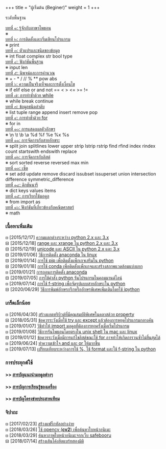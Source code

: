 +++
title = "ผู้เริ่มต้น (Beginer)"
weight = 1
+++

ระดับพื้นฐาน

[บทที่ ๑: รู้จักกับภาษาไพธอน](https://phyblas.hinaboshi.com/tsuchinoko01)  
※  
[บทที่ ๒: การติดตั้งและเริ่มเขียนโปรแกรม](https://phyblas.hinaboshi.com/tsuchinoko02)  
※ print  
[บทที่ ๓: ตัวแปรและชนิดของข้อมูล](https://phyblas.hinaboshi.com/tsuchinoko03)  
※ int float complex str bool type  
[บทที่ ๔: ฟังก์ชันพื้นฐาน](https://phyblas.hinaboshi.com/tsuchinoko04)  
※ input len  
[บทที่ ๕: นิพจน์และการคำนวณ](https://phyblas.hinaboshi.com/tsuchinoko05)  
※ + - * / // % ** pow abs  
[บทที่ ๖: ความเป็นจริงเท็จและการตั้งเงื่อนไข](https://phyblas.hinaboshi.com/tsuchinoko06)  
※ if elif else or and not == < > <= >= !=  
[บทที่ ๗: การทำซ้ำด้วย while](https://phyblas.hinaboshi.com/tsuchinoko07)  
※ while break continue  
[บทที่ ๘: ข้อมูลชนิดลำดับ](https://phyblas.hinaboshi.com/tsuchinoko08)  
※ list tuple range append insert remove pop  
[บทที่ ๙: การทำซ้ำด้วย for](https://phyblas.hinaboshi.com/tsuchinoko09)  
※ for in  
[บทที่ ๑๐: การแสดงผลตัวอักษร](https://phyblas.hinaboshi.com/tsuchinoko10)  
※ \n \t \b \a %d %f %e %x %s  
[บทที่ ๑๑: การจัดการกับสายอักขระ](https://phyblas.hinaboshi.com/tsuchinoko11)  
※ split join splitlines lower upper strip lstrip rstrip find rfind index rindex count startswith endswith replace  
[บทที่ ๑๒: การจัดการกับลิสต์](https://phyblas.hinaboshi.com/tsuchinoko12)  
※ sort sorted reverse reversed max min  
[บทที่ ๑๓: เซ็ต](https://phyblas.hinaboshi.com/tsuchinoko13)  
※ set add update remove discard issubset issuperset union intersection difference symmetric_difference  
[บทที่ ๑๔: ดิกชันนารี](https://phyblas.hinaboshi.com/tsuchinoko14)  
※ dict keys values items  
[บทที่ ๑๕: การเรียกใช้มอดูล](https://phyblas.hinaboshi.com/tsuchinoko15)  
※ from import as  
[บทที่ ๑๖: ฟังก์ชันที่เกี่ยวข้องกับคณิตศาสตร์](https://phyblas.hinaboshi.com/tsuchinoko16)  
※ math  

  

### เนื้อหาเพิ่มเติม

⊟ [2015/12/17]  [ความแตกต่างระหว่าง python 2.x และ 3.x](https://phyblas.hinaboshi.com/20151217)  
⊟ [2015/12/18]  [range และ xrange ใน python 2.x และ 3.x](https://phyblas.hinaboshi.com/20151218)  
⊟ [2015/12/19]  [unicode และ ASCII ใน python 2.x และ 3.x](https://phyblas.hinaboshi.com/20151219)  
⊟ [2019/01/06]  [วิธีการติดตั้ง anaconda ใน linux](https://phyblas.hinaboshi.com/20190106)  
⊟ [2019/01/14]  [การใช้ pip เพื่อติดตั้งแพ็กเกจเสริมใน python](https://phyblas.hinaboshi.com/20190114)  
⊟ [2019/01/18]  [การใช้ conda เพื่อติดตั้งแพ็กเกจและสร้างสภาพแวดล้อมแบ่งแยก](https://phyblas.hinaboshi.com/20190118)  
⊟ [2019/01/21]  [การถอนการติดตั้ง anaconda](https://phyblas.hinaboshi.com/20190121)  
⊟ [2019/07/05]  [การใช้คำสั่ง python รันโปรแกรมในคอมมานด์ไลน์](https://phyblas.hinaboshi.com/20190705)  
⊟ [2019/07/14]  [การใช้ f-string เพื่อจัดรูปแบบสายอักขระใน python](https://phyblas.hinaboshi.com/20190714)  
⊟ [2020/06/29]  [วิธีการพิมพ์อักษรกรีกหรืออักษรพิเศษเพิ่มเติมโดยใช้ ipython](https://phyblas.hinaboshi.com/20200629)

  

### เกร็ดเล็กน้อย

⊟ [2016/04/30]  [สร้างแอตทริบิวต์ที่มีคุณสมบัติพิเศษในคลาสด้วย property](https://phyblas.hinaboshi.com/20160430)  
⊟ [2018/05/31]  [ข้อควรระวังเมื่อใช้ try และ except แล้วต้องการหยุดโปรแกรมกลางคัน](https://phyblas.hinaboshi.com/20180531)  
⊟ [2019/01/07]  [วิธีทำให้ import มอดูลที่ต้องการทุกครั้งเมื่อเริ่มโปรแกรม](https://phyblas.hinaboshi.com/20190107)  
⊟ [2019/01/08]  [วิธีการรันไพธอนโดยตรงใน unix shell ใน mac และ linux](https://phyblas.hinaboshi.com/20190108)  
⊟ [2019/01/12]  [ข้อควรระวังเมื่อมีการแก้ไขลิสต์ขณะใช้ for อาจทำให้เกิดการวนซ้ำไม่สิ้นสุดได้](https://phyblas.hinaboshi.com/20190112)  
⊟ [2019/06/24]  [ทำความเข้าใจ and และ or ให้มากขึ้น](https://phyblas.hinaboshi.com/20190624)  
⊟ [2019/07/13]  [เปรียบเทียบระหว่างการใช้ %, ใช้ format และใช้ f-string ใน python](https://phyblas.hinaboshi.com/20190713)

  

### การประยุกต์ใช้

#### >>  [สารบัญแนะนำมอดูลต่างๆ](https://phyblas.hinaboshi.com/saraban/pythomon)

#### >>  [สารบัญการเรียนรู้ของเครื่อง](https://phyblas.hinaboshi.com/saraban/kanrianrukhongkhrueang)

#### >>  [สารบัญโครงข่ายประสาทเทียม](https://phyblas.hinaboshi.com/saraban/khrong_khai_prasat_thiam)

  
  

### จิปาถะ

⊟ [2017/02/23]  [สร้างแฟร็กทัลอย่างง่าย](https://phyblas.hinaboshi.com/20170223)  
⊟ [2018/03/26]  [ใช้ opencv (**cv2**) เพื่อค้นหาใบหน้าอนิเมะ](https://phyblas.hinaboshi.com/20180326)  
⊟ [2018/03/29]  [ค้นหาภาพใบหน้าอนิเมะจากเว็บ safebooru](https://phyblas.hinaboshi.com/20180329)  
⊟ [2018/07/14]  [สร้างเส้นโค้งฮิลแบร์ทสองมิติ](https://phyblas.hinaboshi.com/20180714)